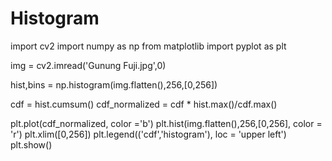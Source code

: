 # Histogram

import cv2
import numpy as np
from matplotlib import pyplot as plt

img = cv2.imread('Gunung Fuji.jpg',0)

hist,bins = np.histogram(img.flatten(),256,[0,256])

cdf = hist.cumsum()
cdf_normalized = cdf * hist.max()/cdf.max()

plt.plot(cdf_normalized, color ='b')
plt.hist(img.flatten(),256,[0,256],
color = 'r')
plt.xlim([0,256])
plt.legend(('cdf','histogram'), loc = 'upper left')
plt.show()
